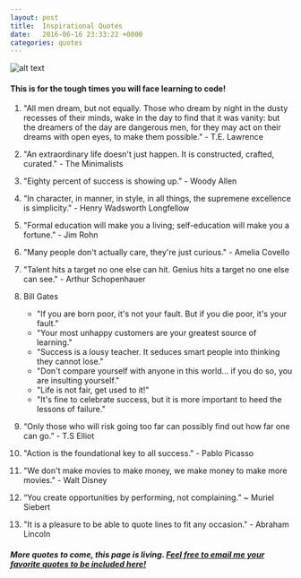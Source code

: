 ```yaml
---
layout: post
title:  Inspirational Quotes
date:   2016-06-16 23:33:22 +0000
categories: quotes
---
```

![alt text](https://suzie81.files.wordpress.com/2015/05/image38.jpg "Dumbledore")

#### This is for the tough times you will face learning to code! 

1. "All men dream, but not equally. Those who dream by night in the dusty recesses of their minds, wake in the day to find that it was vanity: but the dreamers of the day are dangerous men, for they may act on their dreams with open eyes, to make them possible." - T.E. Lawrence

2. "An extraordinary life doesn't just happen. It is constructed, crafted, curated." - The Minimalists

3. "Eighty percent of success is showing up." - Woody Allen

4. "In character, in manner, in style, in all things, the supremene excellence is simplicity." - Henry Wadsworth Longfellow

5. "Formal education will make you a living; self-education will make you a fortune." - Jim Rohn

6. "Many people don't actually care, they're just curious." - Amelia Covello

7. "Talent hits a target no one else can hit. Genius hits a target no one else can see." - Arthur Schopenhauer

8. Bill Gates

    + "If you are born poor, it's not your fault. But if you die poor, it's your fault." 
    + "Your most unhappy customers are your greatest source of learning."
    + "Success is a lousy teacher. It seduces smart people into thinking they cannot lose." 
    + "Don't compare yourself with anyone in this world... if you do so, you are insulting yourself."
    + "Life is not fair, get used to it!"
    + "It's fine to celebrate success, but it is more important to heed the lessons of failure."


9. “Only those who will risk going too far can possibly find out how far one can go.” - T.S Elliot

10. "Action is the foundational key to all success." - Pablo Picasso

11. "We don't make movies to make money, we make money to make more movies." - Walt Disney

12. “You create opportunities by performing, not complaining.” ~ Muriel Siebert

13. "It is a pleasure to be able to quote lines to fit any occasion." - Abraham Lincoln

##### More quotes to come, this page is living. [Feel free to email me your favorite quotes to be included here!](mailto:jmsypkens@usfca.edu)